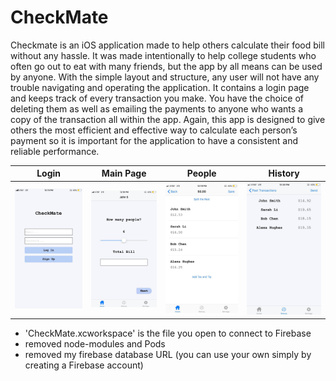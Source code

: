 # CheckMate
Checkmate is an iOS application made to help others calculate their food bill without any hassle. It was made intentionally to help college students who often go out to eat with many friends, but the app by all means can be used by anyone. With the simple layout and structure, any user will not have any trouble navigating and operating the application. It contains a login page and keeps track of every transaction you make. You have the choice of deleting them as well as emailing the payments to anyone who wants a copy of the transaction all within the app. Again, this app is designed to give others the most efficient and effective way to calculate each person’s payment so it is important for the application to have a consistent and reliable performance.

Login                      | Main Page				   | People                       | History
:-------------------------:|:-------------------------:|:----------------------------:|:---------------------------:
![](documentation/one.jpg) |![](documentation/two.jpg) |![](documentation/three.jpg)  |![](documentation/four.jpg)

- 'CheckMate.xcworkspace' is the file you open to connect to Firebase
- removed node-modules and Pods
- removed my firebase database URL (you can use your own simply by creating a Firebase account)
